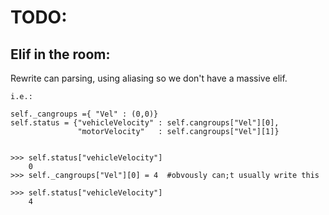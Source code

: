 TODO:
=====

Elif in the room:
-----------------

Rewrite can parsing, using aliasing so we don't have a massive elif.
```
i.e.:

self._cangroups ={ "Vel" : (0,0)}
self.status = {"vehicleVelocity" : self.cangroups["Vel"][0],
               "motorVelocity"   : self.cangroups["Vel"][1]}


>>> self.status["vehicleVelocity"]
    0
>>> self._cangroups["Vel"][0] = 4  #obvously can;t usually write this

>>> self.status["vehicleVelocity"]
    4
```

